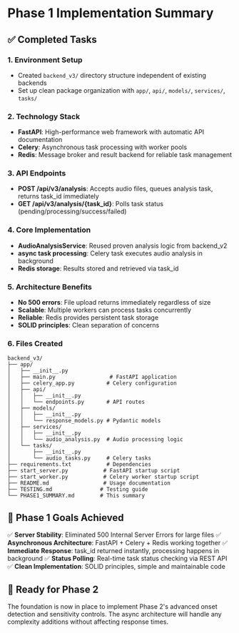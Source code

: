 # Phase 1 Implementation Summary

## ✅ Completed Tasks

### 1. Environment Setup
- Created `backend_v3/` directory structure independent of existing backends
- Set up clean package organization with `app/`, `api/`, `models/`, `services/`, `tasks/`

### 2. Technology Stack
- **FastAPI**: High-performance web framework with automatic API documentation
- **Celery**: Asynchronous task processing with worker pools
- **Redis**: Message broker and result backend for reliable task management

### 3. API Endpoints
- **POST /api/v3/analysis**: Accepts audio files, queues analysis task, returns task_id immediately
- **GET /api/v3/analysis/{task_id}**: Polls task status (pending/processing/success/failed)

### 4. Core Implementation
- **AudioAnalysisService**: Reused proven analysis logic from backend_v2
- **async task processing**: Celery task executes audio analysis in background
- **Redis storage**: Results stored and retrieved via task_id

### 5. Architecture Benefits
- **No 500 errors**: File upload returns immediately regardless of size
- **Scalable**: Multiple workers can process tasks concurrently
- **Reliable**: Redis provides persistent task storage
- **SOLID principles**: Clean separation of concerns

### 6. Files Created
```
backend_v3/
├── app/
│   ├── __init__.py
│   ├── main.py                 # FastAPI application
│   ├── celery_app.py          # Celery configuration
│   ├── api/
│   │   ├── __init__.py
│   │   └── endpoints.py       # API routes
│   ├── models/
│   │   ├── __init__.py
│   │   └── response_models.py # Pydantic models
│   ├── services/
│   │   ├── __init__.py
│   │   └── audio_analysis.py  # Audio processing logic
│   └── tasks/
│       ├── __init__.py
│       └── audio_tasks.py     # Celery tasks
├── requirements.txt           # Dependencies
├── start_server.py           # FastAPI startup script
├── start_worker.py           # Celery worker startup script
├── README.md                 # Usage documentation
├── TESTING.md               # Testing guide
└── PHASE1_SUMMARY.md        # This summary
```

## 🎯 Phase 1 Goals Achieved

✅ **Server Stability**: Eliminated 500 Internal Server Errors for large files
✅ **Asynchronous Architecture**: FastAPI + Celery + Redis working together
✅ **Immediate Response**: task_id returned instantly, processing happens in background
✅ **Status Polling**: Real-time task status checking via REST API
✅ **Clean Implementation**: SOLID principles, simple and maintainable code

## 🚀 Ready for Phase 2

The foundation is now in place to implement Phase 2's advanced onset detection and sensitivity controls. The async architecture will handle any complexity additions without affecting response times.